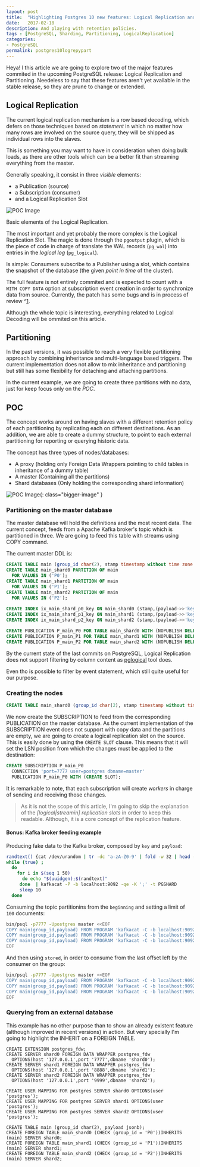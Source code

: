 ```yaml
---
layout: post
title:  "Highlighting Postgres 10 new features: Logical Replication and Partitioning."
date:   2017-02-18
description: And playing with retention policies.
tags : [PostgreSQL, Sharding, Partitioning, LogicalReplication]
categories:
- PostgreSQL
permalink: postgres10logrepypart
---
```



Heya! I this article we are going to explore two of the major features commited in 
the upcoming PostgreSQL release: Logical Replication and Partitioning. Needeless to 
say that these features aren't yet available in the stable release, so they are prune
to change or extended.

## Logical Replication

The current logical replication mechanism is a row based decoding, which defers on
those techniques based on _statement_ in which no matter how many rows are involved
on the source query, they will be shipped as individual rows into the slaves.

This is something you may want to have in consideration when doing bulk loads, as there
are other tools which can be a better fit than streaming everything from the master.

Generally speaking, it consist in three _visible_ elements:

- a Publication  (source)
- a Subscription (consumer)
- and a Logical Replication Slot  

![POC Image][3]
<figcaption class="caption">Basic elements of the Logical Replication.</figcaption>



The most important and yet probably the more complex is the Logical Replication Slot. 
The magic is done through the `pgoutput` plugin, which is the piece of code in charge
of translate the WAL records (`pg_wal`) into  entries in the _logical log_ (`pg_logical`).

Is simple: Consumers subscribe to a Publisher using a slot, which contains the snapshot of the
database (the given _point in time_ of the cluster). 

The full feature is not entirely commited and is expected to count with a `WITH COPY DATA`
option at subscription event creation in order to synchronize data from source. Currently,
the patch has some bugs and is in process of review ^[1](https://www.postgresql.org/message-id/56f3ec6f1989c738a0fa865b13d25761@xs4all.nl).

Although the whole topic is interesting, everything related to Logical Decoding will be ommited
on this article.

## Partitioning

In the past versions, it was possible to reach a very flexible partitioning approach by combining
inheritance and multi-language based triggers. The current implementation does not allow to mix 
inheritance and partitioning but still has some flexibility for detaching and attaching partitions.

In the current example, we are going to create three partitions with no data, just for keep focus
only on the _POC_.


## POC

The concept works around on having slaves with a different retention policy of each partitioning by
replicating each on different destinations. As an addition, we are able to create a dummy structure,
to point to each external partitioning for reporting or querying historic data.

The concept has three types of nodes/databases:

- A proxy (holding only Foreign Data Wrappers pointing to child tables in inheritance of a dummy table)
- A master (Containing all the partitions)
- Shard databases (Only holding the corresponding shard information)


![POC Image][1]{: class="bigger-image" }



### Partitioning on the master database

The master database will hold the definitions and the most recent data. The current concept, feeds 
from a Apache Kafka broker's topic which is partitioned in three. We are going to feed this table
with streams using COPY command.


The current master DDL is:


```sql
CREATE TABLE main (group_id char(2), stamp timestamp without time zone DEFAULT now(), payload jsonb) PARTITION BY LIST(group_id);
CREATE TABLE main_shard0 PARTITION OF main 
  FOR VALUES IN ('P0');
CREATE TABLE main_shard1 PARTITION OF main 
  FOR VALUES IN ('P1');
CREATE TABLE main_shard2 PARTITION OF main 
  FOR VALUES IN ('P2');
  
CREATE INDEX ix_main_shard_p0_key ON main_shard0 (stamp,(payload->>'key'));
CREATE INDEX ix_main_shard_p1_key ON main_shard1 (stamp,(payload->>'key'));
CREATE INDEX ix_main_shard_p2_key ON main_shard2 (stamp,(payload->>'key'));

CREATE PUBLICATION P_main_P0 FOR TABLE main_shard0 WITH (NOPUBLISH DELETE);
CREATE PUBLICATION P_main_P1 FOR TABLE main_shard1 WITH (NOPUBLISH DELETE);
CREATE PUBLICATION P_main_P2 FOR TABLE main_shard2 WITH (NOPUBLISH DELETE);
```

By the current state of the last commits on PostgreSQL, Logical Replication does not support 
filtering by column content as [pglogical][2] tool does.

Even tho is possible to filter by event statement, which still quite useful for our purpose.


### Creating the nodes


```sql
CREATE TABLE main_shard0 (group_id char(2), stamp timestamp without time zone, payload jsonb);
```

We now create the SUBSCRIPTION to feed from the corresponding PUBLICATION on the master database.
As the current implementation of the SUBSCRIPTION event does not support with copy data and the
partitions are empty, we are going to create a logical replication slot on the source. This is 
easily done by using the `CREATE SLOT` clause. This means that it will set the LSN position from
which the changes must be applied to the destination:

```sql
CREATE SUBSCRIPTION P_main_P0 
  CONNECTION 'port=7777 user=postgres dbname=master' 
  PUBLICATION P_main_P0 WITH (CREATE SLOT);
```

It is remarkable to note, that each subscription will create _workers_ in charge of sending and receiving
those changes. 

> As it is not the scope of this article, I'm going to skip the explanation of the _[logical|streamin] replication slots_
> in order to keep this readable. Although, it is a core concept of the replication feature.


#### Bonus: Kafka broker feeding example

Producing fake data to the Kafka broker, composed by `key` and `payload`:

```sh
randtext() {cat /dev/urandom | tr -dc 'a-zA-Z0-9' | fold -w 32 | head -n 1}
while (true) ; 
  do
    for i in $(seq 1 50)  
      do echo "$(uuidgen);$(randtext)" 
     done  | kafkacat -P -b localhost:9092 -qe -K ';' -t PGSHARD 
     sleep 10
  done
```

Consuming the topic partitionins from the `beginning` and setting a limit of `100` documents:

```sh
bin/psql -p7777 -Upostgres master <<EOF
COPY main(group_id,payload) FROM PROGRAM 'kafkacat -C -b localhost:9092 -c100 -qeJ -t PGSHARD  -X group.id=1  -o beginning  -p 0 | awk ''{print "P0\t\""$0"\""}'' ';
COPY main(group_id,payload) FROM PROGRAM 'kafkacat -C -b localhost:9092 -c100 -qeJ -t PGSHARD  -X group.id=1  -o beginning  -p 1 | awk ''{print "P1\t\""$0"\""}'' ';
COPY main(group_id,payload) FROM PROGRAM 'kafkacat -C -b localhost:9092 -c100 -qeJ -t PGSHARD  -X group.id=1  -o beginning  -p 2 | awk ''{print "P2\t\""$0"\""}'' ';
EOF
```

And then using `stored`, in order to consume from the last offset left by the consumer on the group:

```sh
bin/psql -p7777 -Upostgres master <<EOF
COPY main(group_id,payload) FROM PROGRAM 'kafkacat -C -b localhost:9092 -c100 -qeJ -t PGSHARD  -X group.id=1  -o stored  -p 0 | awk ''{print "P0\t\""$0"\""}'' ';
COPY main(group_id,payload) FROM PROGRAM 'kafkacat -C -b localhost:9092 -c100 -qeJ -t PGSHARD  -X group.id=1  -o stored  -p 1 | awk ''{print "P1\t\""$0"\""}'' ';
COPY main(group_id,payload) FROM PROGRAM 'kafkacat -C -b localhost:9092 -c100 -qeJ -t PGSHARD  -X group.id=1  -o stored  -p 2 | awk ''{print "P2\t\""$0"\""}'' ';
EOF
```

### Querying from an external database

This example has no other purpose than to show an already existent feature (although improved 
in recent versions) in action. But very specially I'm going to highlight the INHERIT on a
FOREIGN TABLE.

```
CREATE EXTENSION postgres_fdw;
CREATE SERVER shard0 FOREIGN DATA WRAPPER postgres_fdw
  OPTIONS(host '127.0.0.1',port '7777',dbname 'shard0');
CREATE SERVER shard1 FOREIGN DATA WRAPPER postgres_fdw
  OPTIONS(host '127.0.0.1',port '8888',dbname 'shard1');
CREATE SERVER shard2 FOREIGN DATA WRAPPER postgres_fdw
  OPTIONS(host '127.0.0.1',port '9999',dbname 'shard2');

CREATE USER MAPPING FOR postgres SERVER shard0 OPTIONS(user 'postgres');
CREATE USER MAPPING FOR postgres SERVER shard1 OPTIONS(user 'postgres');
CREATE USER MAPPING FOR postgres SERVER shard2 OPTIONS(user 'postgres');

CREATE TABLE main (group_id char(2), payload jsonb);
CREATE FOREIGN TABLE main_shard0 (CHECK (group_id = 'P0'))INHERITS (main) SERVER shard0;
CREATE FOREIGN TABLE main_shard1 (CHECK (group_id = 'P1'))INHERITS (main) SERVER shard1;
CREATE FOREIGN TABLE main_shard2 (CHECK (group_id = 'P2'))INHERITS (main) SERVER shard2;
```

[1]: http://www.3manuek.com/assets/posts/logreppart.jpg 
[2]: https://2ndquadrant.com/es/resources/pglogical/
[3]: http://www.3manuek.com/assets/posts/logicalrepinternals.tif



